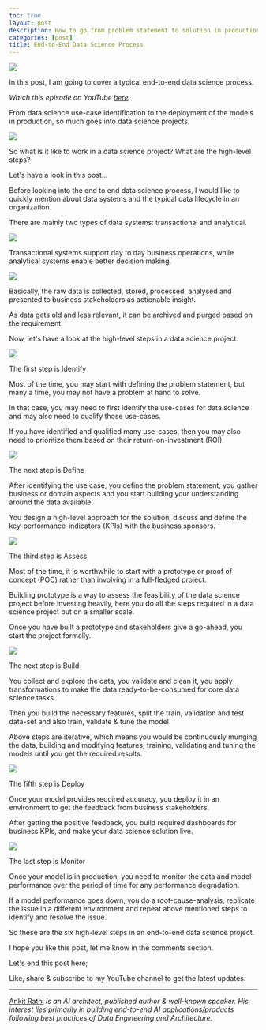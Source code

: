 ```yaml
---
toc: true
layout: post
description: How to go from problem statement to solution in production?
categories: [post]
title: End-to-End Data Science Process
---
```

![](https://cdn-images-1.medium.com/max/800/1*Sicdft5MMryjrPmtzTo4Fg.png)

In this post, I am going to cover a typical end-to-end data science process.

*Watch this episode on YouTube
*[here](https://www.youtube.com/watch?v=dqsEyiyYXQk)*.*

From data science use-case identification to the deployment of the models in
production, so much goes into data science projects.

![](https://cdn-images-1.medium.com/max/800/1*KuOxm0dz39TPaduJd-IDqg.png)

So what is it like to work in a data science project? What are the high-level
steps?

Let's have a look in this post…

Before looking into the end to end data science process, I would like to quickly
mention about data systems and the typical data lifecycle in an organization.

There are mainly two types of data systems: transactional and analytical.

![](https://cdn-images-1.medium.com/max/800/1*ZbW08nuP1m6IARfRyrt-jg.png)

Transactional systems support day to day business operations, while analytical
systems enable better decision making.

![](https://cdn-images-1.medium.com/max/800/1*vCSf7lTRBFSA7W7WrkBVkg.png)

Basically, the raw data is collected, stored, processed, analysed and presented
to business stakeholders as actionable insight.

As data gets old and less relevant, it can be archived and purged based on the
requirement.

Now, let's have a look at the high-level steps in a data science project.

![](https://cdn-images-1.medium.com/max/800/1*PSZbwBOD8mxJWUfwTB0CIg.png)

The first step is Identify

Most of the time, you may start with defining the problem statement, but many a
time, you may not have a problem at hand to solve.

In that case, you may need to first identify the use-cases for data science and
may also need to qualify those use-cases.

If you have identified and qualified many use-cases, then you may also need to
prioritize them based on their return-on-investment (ROI).

![](https://cdn-images-1.medium.com/max/800/1*423WT7fPnp1zdjiJEF7uYw.png)

The next step is Define

After identifying the use case, you define the problem statement, you gather
business or domain aspects and you start building your understanding around the
data available.

You design a high-level approach for the solution, discuss and define the
key-performance-indicators (KPIs) with the business sponsors.

![](https://cdn-images-1.medium.com/max/800/1*X1M-ZcsC_y-LWpcDUBOluA.png)

The third step is Assess

Most of the time, it is worthwhile to start with a prototype or proof of concept
(POC) rather than involving in a full-fledged project.

Building prototype is a way to assess the feasibility of the data science
project before investing heavily, here you do all the steps required in a data
science project but on a smaller scale.

Once you have built a prototype and stakeholders give a go-ahead, you start the
project formally.

![](https://cdn-images-1.medium.com/max/800/1*Ezg2cxY-Q7l_NMTi3eyomw.png)

The next step is Build

You collect and explore the data, you validate and clean it, you apply
transformations to make the data ready-to-be-consumed for core data science
tasks.

Then you build the necessary features, split the train, validation and test
data-set and also train, validate & tune the model.

Above steps are iterative, which means you would be continuously munging the
data, building and modifying features; training, validating and tuning the
models until you get the required results.

![](https://cdn-images-1.medium.com/max/800/1*ZrryVaYrzXOTQzpsLYN9tg.png)

The fifth step is Deploy

Once your model provides required accuracy, you deploy it in an environment to
get the feedback from business stakeholders.

After getting the positive feedback, you build required dashboards for business
KPIs, and make your data science solution live.

![](https://cdn-images-1.medium.com/max/800/1*hQ0Ou8B7OIcJ3UVc_d0_tQ.png)

The last step is Monitor

Once your model is in production, you need to monitor the data and model
performance over the period of time for any performance degradation.

If a model performance goes down, you do a root-cause-analysis, replicate the
issue in a different environment and repeat above mentioned steps to identify
and resolve the issue.

So these are the six high-level steps in an end-to-end data science project.

I hope you like this post, let me know in the comments section.

Let's end this post here;

Like, share & subscribe to my YouTube channel to get the latest updates.

*****

[Ankit Rathi](https://www.ankitrathi.com/) *is an AI architect, published author
& well-known speaker. His interest lies primarily in building end-to-end AI
applications/products following best practices of Data Engineering and
Architecture.*

